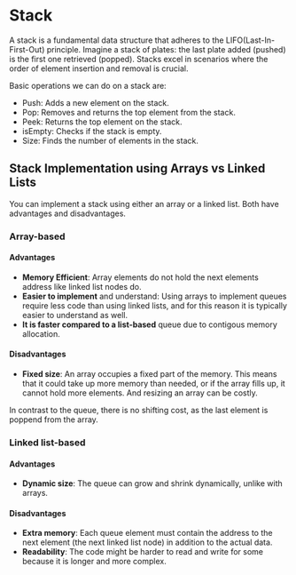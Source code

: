 # Stack
A stack is a fundamental data structure that adheres to the LIFO(Last-In-First-Out) principle.
Imagine a stack of plates: the last plate added (pushed) is the first one retrieved (popped). Stacks excel in scenarios where the order of element insertion and removal is crucial.

Basic operations we can do on a stack are:

- Push: Adds a new element on the stack.
- Pop: Removes and returns the top element from the stack.
- Peek: Returns the top element on the stack.
- isEmpty: Checks if the stack is empty.
- Size: Finds the number of elements in the stack.

## Stack Implementation using Arrays vs Linked Lists
You can implement a stack using either an array or a linked list. Both have advantages and disadvantages.

### Array-based
#### Advantages
- **Memory Efficient**: Array elements do not hold the next elements address like linked list nodes do.
- **Easier to implement** and understand: Using arrays to implement queues require less code than using linked lists, and for this reason it is typically easier to understand as well.
- **It is faster compared to a list-based** queue due to contigous memory allocation.

#### Disadvantages
- **Fixed size**: An array occupies a fixed part of the memory. This means that it could take up more memory than needed, or if the array fills up, it cannot hold more elements. And resizing an array can be costly.

In contrast to the queue, there is no shifting cost, as the last element is poppend from the array.

### Linked list-based
#### Advantages
- **Dynamic size**: The queue can grow and shrink dynamically, unlike with arrays.

#### Disadvantages
- **Extra memory**: Each queue element must contain the address to the next element (the next linked list node) in addition to the actual data.
- **Readability**: The code might be harder to read and write for some because it is longer and more complex.
